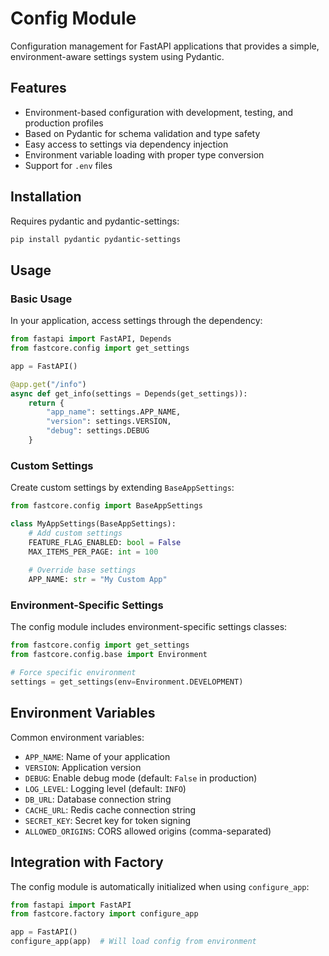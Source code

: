 # Config Module

Configuration management for FastAPI applications that provides a simple, environment-aware settings system using Pydantic.

## Features

- Environment-based configuration with development, testing, and production profiles
- Based on Pydantic for schema validation and type safety
- Easy access to settings via dependency injection
- Environment variable loading with proper type conversion
- Support for `.env` files

## Installation

Requires pydantic and pydantic-settings:

```bash
pip install pydantic pydantic-settings
```

## Usage

### Basic Usage

In your application, access settings through the dependency:

```python
from fastapi import FastAPI, Depends
from fastcore.config import get_settings

app = FastAPI()

@app.get("/info")
async def get_info(settings = Depends(get_settings)):
    return {
        "app_name": settings.APP_NAME,
        "version": settings.VERSION,
        "debug": settings.DEBUG
    }
```

### Custom Settings

Create custom settings by extending `BaseAppSettings`:

```python
from fastcore.config import BaseAppSettings

class MyAppSettings(BaseAppSettings):
    # Add custom settings
    FEATURE_FLAG_ENABLED: bool = False
    MAX_ITEMS_PER_PAGE: int = 100
    
    # Override base settings
    APP_NAME: str = "My Custom App"
```

### Environment-Specific Settings

The config module includes environment-specific settings classes:

```python
from fastcore.config import get_settings
from fastcore.config.base import Environment

# Force specific environment
settings = get_settings(env=Environment.DEVELOPMENT)
```

## Environment Variables

Common environment variables:

- `APP_NAME`: Name of your application
- `VERSION`: Application version
- `DEBUG`: Enable debug mode (default: `False` in production)
- `LOG_LEVEL`: Logging level (default: `INFO`)
- `DB_URL`: Database connection string
- `CACHE_URL`: Redis cache connection string
- `SECRET_KEY`: Secret key for token signing
- `ALLOWED_ORIGINS`: CORS allowed origins (comma-separated)

## Integration with Factory

The config module is automatically initialized when using `configure_app`:

```python
from fastapi import FastAPI
from fastcore.factory import configure_app

app = FastAPI()
configure_app(app)  # Will load config from environment
```